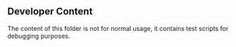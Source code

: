 Developer Content
-----

The content of this folder is not for normal usage, it contains test scripts for debugging purposes.
